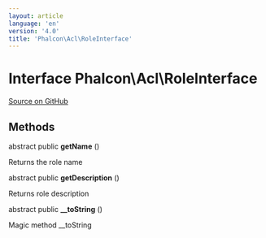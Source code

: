 ```yaml
---
layout: article
language: 'en'
version: '4.0'
title: 'Phalcon\Acl\RoleInterface'
---
```

# Interface **Phalcon\Acl\RoleInterface**

<a href="https://github.com/phalcon/cphalcon/tree/v4.0.0/phalcon/acl/roleinterface.zep" class="btn btn-default btn-sm">Source on GitHub</a>

## Methods
abstract public  **getName** ()

Returns the role name


abstract public  **getDescription** ()

Returns role description


abstract public  **__toString** ()

Magic method __toString
